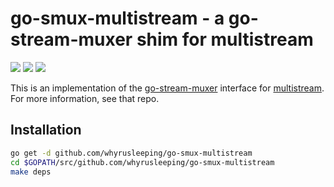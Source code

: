 # go-smux-multistream - a go-stream-muxer shim for multistream

[![](https://img.shields.io/badge/made%20by-Protocol%20Labs-blue.svg?style=flat-square)](http://ipn.io) [![](https://img.shields.io/badge/freenode-%23ipfs-blue.svg?style=flat-square)](http://webchat.freenode.net/?channels=%23ipfs) ![](https://raw.githubusercontent.com/jbenet/go-stream-muxer/master/img/badge.png)

This is an implementation of the [go-stream-muxer](https://github.com/jbenet/go-stream-muxer) interface for [multistream](https://github.com/whyrusleeping/go-multistream). For more information, see that repo.

## Installation

```sh
go get -d github.com/whyrusleeping/go-smux-multistream
cd $GOPATH/src/github.com/whyrusleeping/go-smux-multistream
make deps
```
